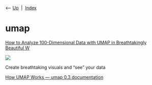 <div class="nav">

⟵ [Up](index.html)  \|  [Index](index.html)

</div>

# umap

<div class="cards">

<div class="card">

<div class="card-title">

[How to Analyze 100-Dimensional Data with UMAP in Breathtakingly
Beautiful
W](https://towardsdatascience.com/beginners-guide-to-umap-for-reducing-dimensionality-and-visualizing-100-dimensional-datasets-ff5590fb17be?source=rss----7f60cf5620c9---4)

</div>

<div class="card-image">

[![](https://miro.medium.com/v2/resize:fit:1200/1*fDgxhHBEAC3qcS79_mq2Xw.png)](https://towardsdatascience.com/beginners-guide-to-umap-for-reducing-dimensionality-and-visualizing-100-dimensional-datasets-ff5590fb17be?source=rss----7f60cf5620c9---4)

</div>

Create breathtaking visuals and “see” your data

</div>

<div class="card">

<div class="card-title">

[How UMAP Works — umap 0.3
documentation](https://umap-learn.readthedocs.io/en/latest/how_umap_works.html)

</div>

</div>

</div>
